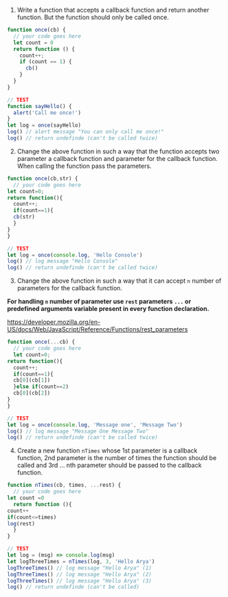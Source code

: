 1. Write a function that accepts a callback function and return another function. But the function should only be called once.

```js
function once(cb) {
  // your code goes here
  let count = 0
  return function () {
    count++;
    if (count == 1) {
      cb()
    }
  }
}

// TEST
function sayHello() {
  alert('Call me once!')
}
let log = once(sayHello)
log() // alert message "You can only call me once!"
log() // return undefinde (can't be called twice)
```

2. Change the above function in such a way that the function accepts two parameter a callback function and parameter for the callback function. When calling the function pass the parameters.

```js
function once(cb,str) {
  // your code goes here
let count=0;
return function(){
  count++;
  if(count==1){
  cb(str)
  }
}
}

// TEST
let log = once(console.log, 'Hello Console')
log() // log message "Hello Console"
log() // return undefinde (can't be called twice)
```

3. Change the above function in such a way that it can accept `n` number of parameters for the callback function.

**For handling `n` number of parameter use `rest` parameters `...` or predefined arguments variable present in every function declaration.**

https://developer.mozilla.org/en-US/docs/Web/JavaScript/Reference/Functions/rest_parameters

```js
function once(...cb) {
  // your code goes here
  let count=0;
return function(){
  count++;
  if(count==1){
  cb[0](cb[1])
  }else if(count==2)
  cb[0](cb[2])
}
}

// TEST
let log = once(console.log, 'Message one', 'Message Two')
log() // log message "Message One Message Two"
log() // return undefinde (can't be called twice)
```

4. Create a new function `nTimes` whose 1st parameter is a callback function, 2nd parameter is the number of times the function should be called and 3rd ... nth parameter should be passed to the callback function.

```js
function nTimes(cb, times, ...rest) {
  // your code goes here
let count =0
  return function (){
count++
if(count<=times)
log(rest)
  }
}

// TEST
let log = (msg) => console.log(msg)
let logThreeTimes = nTimes(log, 3, 'Hello Arya')
logThreeTimes() // log message "Hello Arya" (1)
logThreeTimes() // log message "Hello Arya" (2)
logThreeTimes() // log message "Hello Arya" (3)
log() // return undefinde (can't be called)
```
